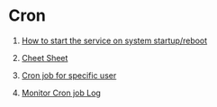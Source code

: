 # Cron

1. [How to start the service on system startup/reboot](cron/How%20to%20run%20scripts%20on%20start%20up?.md)

2. [Cheet Sheet](cron/cheetsheet.md)

3. [Cron job for specific user](cron/cron%20for%20specific%20user.md)

4. [Monitor Cron job Log](cron/create%20a%20cron.log.md)

